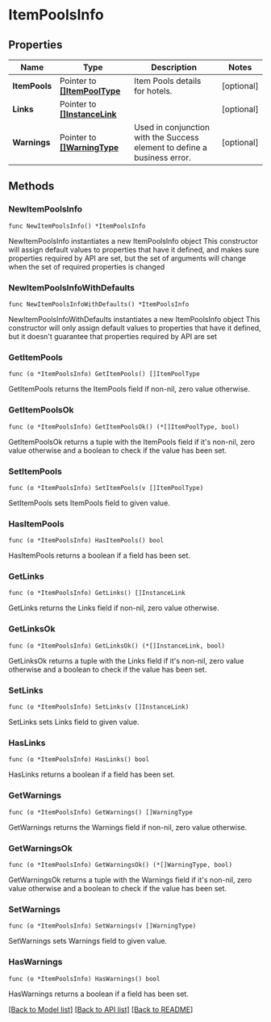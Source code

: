 # ItemPoolsInfo

## Properties

Name | Type | Description | Notes
------------ | ------------- | ------------- | -------------
**ItemPools** | Pointer to [**[]ItemPoolType**](ItemPoolType.md) | Item Pools details for hotels. | [optional] 
**Links** | Pointer to [**[]InstanceLink**](InstanceLink.md) |  | [optional] 
**Warnings** | Pointer to [**[]WarningType**](WarningType.md) | Used in conjunction with the Success element to define a business error. | [optional] 

## Methods

### NewItemPoolsInfo

`func NewItemPoolsInfo() *ItemPoolsInfo`

NewItemPoolsInfo instantiates a new ItemPoolsInfo object
This constructor will assign default values to properties that have it defined,
and makes sure properties required by API are set, but the set of arguments
will change when the set of required properties is changed

### NewItemPoolsInfoWithDefaults

`func NewItemPoolsInfoWithDefaults() *ItemPoolsInfo`

NewItemPoolsInfoWithDefaults instantiates a new ItemPoolsInfo object
This constructor will only assign default values to properties that have it defined,
but it doesn't guarantee that properties required by API are set

### GetItemPools

`func (o *ItemPoolsInfo) GetItemPools() []ItemPoolType`

GetItemPools returns the ItemPools field if non-nil, zero value otherwise.

### GetItemPoolsOk

`func (o *ItemPoolsInfo) GetItemPoolsOk() (*[]ItemPoolType, bool)`

GetItemPoolsOk returns a tuple with the ItemPools field if it's non-nil, zero value otherwise
and a boolean to check if the value has been set.

### SetItemPools

`func (o *ItemPoolsInfo) SetItemPools(v []ItemPoolType)`

SetItemPools sets ItemPools field to given value.

### HasItemPools

`func (o *ItemPoolsInfo) HasItemPools() bool`

HasItemPools returns a boolean if a field has been set.

### GetLinks

`func (o *ItemPoolsInfo) GetLinks() []InstanceLink`

GetLinks returns the Links field if non-nil, zero value otherwise.

### GetLinksOk

`func (o *ItemPoolsInfo) GetLinksOk() (*[]InstanceLink, bool)`

GetLinksOk returns a tuple with the Links field if it's non-nil, zero value otherwise
and a boolean to check if the value has been set.

### SetLinks

`func (o *ItemPoolsInfo) SetLinks(v []InstanceLink)`

SetLinks sets Links field to given value.

### HasLinks

`func (o *ItemPoolsInfo) HasLinks() bool`

HasLinks returns a boolean if a field has been set.

### GetWarnings

`func (o *ItemPoolsInfo) GetWarnings() []WarningType`

GetWarnings returns the Warnings field if non-nil, zero value otherwise.

### GetWarningsOk

`func (o *ItemPoolsInfo) GetWarningsOk() (*[]WarningType, bool)`

GetWarningsOk returns a tuple with the Warnings field if it's non-nil, zero value otherwise
and a boolean to check if the value has been set.

### SetWarnings

`func (o *ItemPoolsInfo) SetWarnings(v []WarningType)`

SetWarnings sets Warnings field to given value.

### HasWarnings

`func (o *ItemPoolsInfo) HasWarnings() bool`

HasWarnings returns a boolean if a field has been set.


[[Back to Model list]](../README.md#documentation-for-models) [[Back to API list]](../README.md#documentation-for-api-endpoints) [[Back to README]](../README.md)


